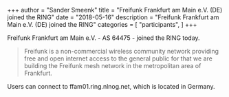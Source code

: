 +++
author = "Sander Smeenk"
title = "Freifunk Frankfurt am Main e.V. (DE) joined the RING"
date = "2018-05-16"
description = "Freifunk Frankfurt am Main e.V. (DE) joined the RING"
categories = [
    "participants",
]
+++

Freifunk Frankfurt am Main e.V. - AS 64475 - joined the RING today.

> Freifunk is a non-commercial wireless community network providing free and open internet access to the general public for that we are building the Freifunk mesh network in the metropolitan area of Frankfurt.

Users can connect to ffam01.ring.nlnog.net, which is located in Germany.


